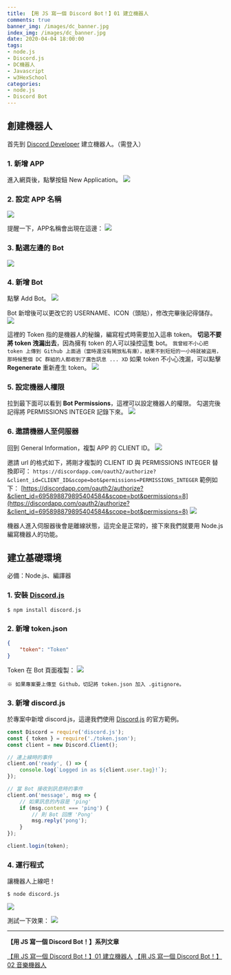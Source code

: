 ```yaml
---
title: 【用 JS 寫一個 Discord Bot！】01 建立機器人
comments: true
banner_img: /images/dc_banner.jpg
index_img: /images/dc_banner.jpg
date: 2020-04-04 18:00:00
tags: 
- node.js
- Discord.js
- DC機器人
- Javascript
- w3HexSchool
categories: 
- node.js
- Discord Bot
---
```


## 創建機器人
首先到 [Discord Developer](https://discordapp.com/developers/applications/) 建立機器人。（需登入）

### 1. 新增 APP
進入網頁後，點擊按鈕 New Application。
![](/images/dc-bot/01/01.jpg)

### 2. 設定 APP 名稱
![](/images/dc-bot/01/02.jpg)

提醒一下，APP名稱會出現在這邊：
![](/images/dc-bot/01/02-1.jpg)

### 3. 點選左邊的 Bot
![](/images/dc-bot/01/03.jpg)

### 4. 新增 Bot
點擊 Add Bot。
![](/images/dc-bot/01/04.jpg)

Bot 新增後可以更改它的 USERNAME、ICON（頭貼），修改完畢後記得儲存。
![](/images/dc-bot/01/05.jpg)

這裡的 Token 指的是機器人的秘鑰，編寫程式時需要加入這串 token。
**切忌不要將 token 洩漏出去**，因為擁有 token 的人可以操控這隻 bot。
`我曾經不小心把 token 上傳到 Github 上面過（當時還沒有開放私有庫），結果不到短短的一小時就被盜用，那時候整個 DC 群組的人都收到了廣告訊息 ... XD`
如果 token 不小心洩漏，可以點擊 **Regenerate** 重新產生 token。
![](/images/dc-bot/01/06.jpg)

### 5. 設定機器人權限
拉到最下面可以看到 **Bot Permissions**，這裡可以設定機器人的權限。
勾選完後記得將 PERMISSIONS INTEGER 記錄下來。
![](/images/dc-bot/01/09.jpg)

### 6. 邀請機器人至伺服器
回到 General Information，複製 APP 的 CLIENT ID。
![](/images/dc-bot/01/07.jpg)

邀請 url 的格式如下，將剛才複製的 CLIENT ID 與 PERMISSIONS INTEGER 替換即可：
`https://discordapp.com/oauth2/authorize?&client_id=CLIENT_ID&scope=bot&permissions=PERMISSIONS_INTEGER`
範例如下：
[https://discordapp.com/oauth2/authorize?&client_id=695898879895404584&scope=bot&permissions=8](https://discordapp.com/oauth2/authorize?&client_id=695898879895404584&scope=bot&permissions=8)
![](/images/dc-bot/01/08.jpg)

機器人進入伺服器後會是離線狀態，這完全是正常的，接下來我們就要用 Node.js 編寫機器人的功能。

## 建立基礎環境
必備：Node.js、編譯器

### 1. 安裝 [Discord.js](https://github.com/discordjs/discord.js/)
```
$ npm install discord.js
```

### 2. 新增 token.json
```json
{
    "token": "Token"
}
```
Token 在 Bot 頁面複製：
![](/images/dc-bot/01/06.jpg)

`※ 如果專案要上傳至 Github，切記將 token.json 加入 .gitignore。`

### 3. 新增 discord.js
於專案中新增 discord.js，這邊我們使用 [Discord.js](https://github.com/discordjs/discord.js/) 的官方範例。
```js
const Discord = require('discord.js');
const { token } = require('./token.json');
const client = new Discord.Client();

// 連上線時的事件
client.on('ready', () => {
    console.log(`Logged in as ${client.user.tag}!`);
});

// 當 Bot 接收到訊息時的事件
client.on('message', msg => {
    // 如果訊息的內容是 'ping'
    if (msg.content === 'ping') {
        // 則 Bot 回應 'Pong'
        msg.reply('pong');
    }
});

client.login(token);
```

### 4. 運行程式
讓機器人上線吧！
```
$ node discord.js
```
![](/images/dc-bot/01/11.jpg)

測試一下效果：
![](/images/dc-bot/01/10.jpg)

------------------------------------------

**【用 JS 寫一個 Discord Bot！】系列文章**

[【用 JS 寫一個 Discord Bot！】01 建立機器人](https://b-l-u-e-b-e-r-r-y.github.io/post/DiscordBot01/)
[【用 JS 寫一個 Discord Bot！】02 音樂機器人](https://b-l-u-e-b-e-r-r-y.github.io/post/DiscordBot02/)